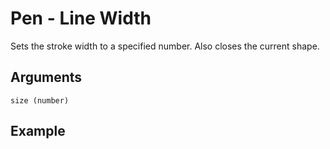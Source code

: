 # Pen - Line Width

Sets the stroke width to a specified number. Also closes the current shape.

## Arguments

```size (number)```

## Example

<editor :code="`
pen 15.
lin 50 50.
`" 
:code-wordier="`
Set the pen to 15.
Then line it fifty and fifty!
`"
output-method='canvas'></editor>